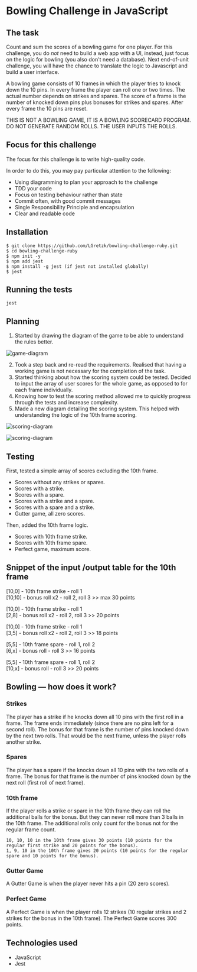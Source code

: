 Bowling Challenge in JavaScript
=================

## The task
Count and sum the scores of a bowling game for one player. For this challenge, you do _not_ need to build a web app with a UI, instead, just focus on the logic for bowling (you also don't need a database). Next end-of-unit challenge, you will have the chance to translate the logic to Javascript and build a user interface.

A bowling game consists of 10 frames in which the player tries to knock down the 10 pins. In every frame the player can roll one or two times. The actual number depends on strikes and spares. The score of a frame is the number of knocked down pins plus bonuses for strikes and spares. After every frame the 10 pins are reset.

THIS IS NOT A BOWLING GAME, IT IS A BOWLING SCORECARD PROGRAM. DO NOT GENERATE RANDOM ROLLS. THE USER INPUTS THE ROLLS.

## Focus for this challenge
The focus for this challenge is to write high-quality code.

In order to do this, you may pay particular attention to the following:
* Using diagramming to plan your approach to the challenge
* TDD your code
* Focus on testing behaviour rather than state
* Commit often, with good commit messages
* Single Responsibility Principle and encapsulation
* Clear and readable code

## Installation
```
$ git clone https://github.com/LGretzk/bowling-challenge-ruby.git
$ cd bowling-challenge-ruby
$ npm init -y
$ npm add jest
$ npm install -g jest (if jest not installed globally)
$ jest
```

## Running the tests
```
jest
```

## Planning
1. Started by drawing the diagram of the game to be able to understand the rules better.

![game-diagram](https://dl.dropboxusercontent.com/s/xhilft3sednr1x0/diagram%20-%20game.png?dl=0)

2. Took a step back and re-read the requirements. Realised that having a working game is not necessary for the completion of the task.
3. Started thinking about how the scoring system could be tested. Decided to input the array of user scores for the whole game, as opposed to for each frame individually.
4. Knowing how to test the scoring method allowed me to quickly progress through the tests and increase complexity. 
5. Made a new diagram detailing the scoring system. This helped with understanding the logic of the 10th frame scoring.

![scoring-diagram](https://dl.dropboxusercontent.com/s/q5hrx6phjuuay7w/diagram%20-%20scoring1.png?dl=0)

![scoring-diagram](https://dl.dropboxusercontent.com/s/47zwq5yyv08xbzn/diagram%20-%20scoring2.png?dl=0)

## Testing
First, tested a simple array of scores excluding the 10th frame.
- Scores without any strikes or spares.
- Scores with a strike.
- Scores with a spare.
- Scores with a strike and a spare.
- Scores with a spare and a strike.
- Gutter game, all zero scores.

Then, added the 10th frame logic.
- Scores with 10th frame strike.
- Scores with 10th frame spare.
- Perfect game, maximum score.

## Snippet of the input /output table for the 10th frame

[10,0] - 10th frame strike - roll 1  
[10,10] - bonus roll x2 - roll 2, roll 3 >> max 30 points  

[10,0] - 10th frame strike - roll 1  
[2,8] - bonus roll x2 - roll 2, roll 3 >> 20 points

[10,0] - 10th frame strike - roll 1  
[3,5] - bonus roll x2 - roll 2, roll 3 >> 18 points

[5,5] - 10th frame spare - roll 1, roll 2  
[6,x] - bonus roll - roll 3 >> 16 points

[5,5] - 10th frame spare - roll 1, roll 2  
[10,x] - bonus roll - roll 3 >> 20 points


## Bowling — how does it work?

### Strikes

The player has a strike if he knocks down all 10 pins with the first roll in a frame. The frame ends immediately (since there are no pins left for a second roll). The bonus for that frame is the number of pins knocked down by the next two rolls. That would be the next frame, unless the player rolls another strike.

### Spares

The player has a spare if the knocks down all 10 pins with the two rolls of a frame. The bonus for that frame is the number of pins knocked down by the next roll (first roll of next frame).

### 10th frame

If the player rolls a strike or spare in the 10th frame they can roll the additional balls for the bonus. But they can never roll more than 3 balls in the 10th frame. The additional rolls only count for the bonus not for the regular frame count.

    10, 10, 10 in the 10th frame gives 30 points (10 points for the regular first strike and 20 points for the bonus).
    1, 9, 10 in the 10th frame gives 20 points (10 points for the regular spare and 10 points for the bonus).

### Gutter Game

A Gutter Game is when the player never hits a pin (20 zero scores).

### Perfect Game

A Perfect Game is when the player rolls 12 strikes (10 regular strikes and 2 strikes for the bonus in the 10th frame). The Perfect Game scores 300 points.

## Technologies used
* JavaScript
* Jest
